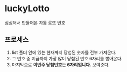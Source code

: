 # luckyLotto
심심해서 만들어본 자동 로또 번호

## 프로세스
1. list 폴더 안에 있는 현재까지 당첨된 숫자를 전부 가져온다.
2. 그 번호 중 지금까지 가장 많이 당첨된 번호 6자리를 뽑아온다.
3. 마지막으로 <b>이번주 당첨번호는 6자리입니다.</b> 보여준다.

